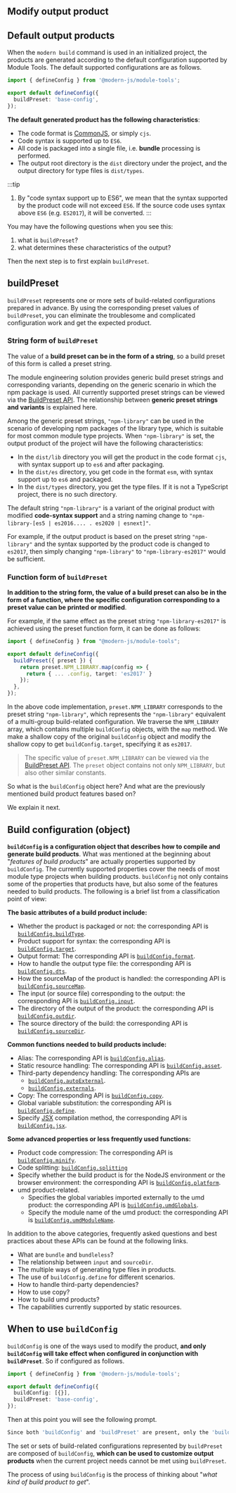 ## Modify output product

## Default output products

When the `modern build` command is used in an initialized project, the products are generated according to the default configuration supported by Module Tools. The default supported configurations are as follows.

``` typescript
import { defineConfig } from '@modern-js/module-tools';

export default defineConfig({
  buildPreset: 'base-config',
});
```

**The default generated product has the following characteristics**:

- The code format is [CommonJS](https://nodejs.org/api/modules.html#modules-commonjs-modules), or simply `cjs`.
- Code syntax is supported up to `ES6`.
- All code is packaged into a single file, i.e. **bundle** processing is performed.
- The output root directory is the `dist` directory under the project, and the output directory for type files is `dist/types`.

:::tip
1. By "code syntax support up to ES6", we mean that the syntax supported by the product code will not exceed `ES6`. If the source code uses syntax above `ES6` (e.g. `ES2017`), it will be converted.
:::

You may have the following questions when you see this:

1. what is `buildPreset`?
2. what determines these characteristics of the output?

Then the next step is to first explain `buildPreset`.

## buildPreset

`buildPreset` represents one or more sets of build-related configurations prepared in advance. By using the corresponding preset values of `buildPreset`, you can eliminate the troublesome and complicated configuration work and get the expected product.

### String form of `buildPreset`

The value of a **build preset can be in the form of a string**, so a build preset of this form is called a preset string.

The module engineering solution provides generic build preset strings and corresponding variants, depending on the generic scenario in which the npm package is used. All currently supported preset strings can be viewed via the [BuildPreset API](/en/api/config-build). The relationship between **generic preset strings and variants** is explained here.

Among the generic preset strings, `"npm-library"` can be used in the scenario of developing npm packages of the library type, which is suitable for most common module type projects. When `"npm-library"` is set, the output product of the project will have the following characteristics:

- In the `dist/lib` directory you will get the product in the code format `cjs`, with syntax support up to `es6` and after packaging.
- In the `dist/es` directory, you get code in the format `esm`, with syntax support up to `es6` and packaged.
- In the `dist/types` directory, you get the type files. If it is not a TypeScript project, there is no such directory.

The default string `"npm-library"` is a variant of the original product with modified **code-syntax support** and a string naming change to `"npm-library-[es5 | es2016.... . es2020 | esnext]"`.

For example, if the output product is based on the preset string `"npm-library"` and the syntax supported by the product code is changed to `es2017`, then simply changing `"npm-library"` to `"npm-library-es2017"` would be sufficient.

### Function form of `buildPreset`

**In addition to the string form, the value of a build preset can also be in the form of a function, where the specific configuration corresponding to a preset value can be printed or modified**.

For example, if the same effect as the preset string `"npm-library-es2017"` is achieved using the preset function form, it can be done as follows:

``` typescript
import { defineConfig } from "@modern-js/module-tools";

export default defineConfig({
  buildPreset({ preset }) {
    return preset.NPM_LIBRARY.map(config => {
      return { ... .config, target: 'es2017' }
    });
  },
});
```

In the above code implementation, `preset.NPM_LIBRARY` corresponds to the preset string `"npm-library"`, which represents the `"npm-library"` equivalent of a multi-group build-related configuration. We traverse the `NPM_LIBRARY` array, which contains multiple `buildConfig` objects, with the `map` method. We make a shallow copy of the original `buildConfig` object and modify the shallow copy to get `buildConfig.target`, specifying it as `es2017`.
> The specific value of `preset.NPM_LIBRARY` can be viewed via the [BuildPreset API](/en/api/config-build). The `preset` object contains not only `NPM_LIBRARY`, but also other similar constants.

So what is the `buildConfig` object here? And what are the previously mentioned build product features based on?

We explain it next.

## Build configuration (object)

**`buildConfig` is a configuration object that describes how to compile and generate build products**. What was mentioned at the beginning about "*features of build products*" are actually properties supported by `buildConfig`. The currently supported properties cover the needs of most module type projects when building products. `buildConfig` not only contains some of the properties that products have, but also some of the features needed to build products. The following is a brief list from a classification point of view:

**The basic attributes of a build product include:**

- Whether the product is packaged or not: the corresponding API is [`buildConfig.buildType`](/en/api/config-build#buildtype).
- Product support for syntax: the corresponding API is [`buildConfig.target`](/en/api/config-build#target).
- Output format: The corresponding API is [`buildConfig.format`](/en/api/config-build#format).
- How to handle the output type file: the corresponding API is [`buildConfig.dts`](/en/api/config-build#dts).
- How the sourceMap of the product is handled: the corresponding API is [`buildConfig.sourceMap`](/en/api/config-build#sourcemap).
- The input (or source file) corresponding to the output: the corresponding API is [`buildConfig.input`](/en/api/config-build#input).
- The directory of the output of the product: the corresponding API is [`buildConfig.outdir`](/en/api/config-build#outdir).
- The source directory of the build: the corresponding API is [`buildConfig.sourceDir`](/en/api/config-build#sourcedir).

**Common functions needed to build products include:**

- Alias: The corresponding API is [`buildConfig.alias`](/en/api/config-build#alias).
- Static resource handling: The corresponding API is [`buildConfig.asset`](/en/api/config-build#asset).
- Third-party dependency handling: The corresponding APIs are
  * [`buildConfig.autoExternal`](/en/api/config-build#autoexternal).
  * [`buildConfig.externals`](/en/api/config-build#externals).
- Copy: The corresponding API is [`buildConfig.copy`](/en/api/config-build#copy).
- Global variable substitution: the corresponding API is [`buildConfig.define`](/en/api/config-build#define).
- Specify [JSX](https://reactjs.org/blog/2020/09/22/introducing-the-new-jsx-transform.html) compilation method, the corresponding API is [`buildConfig.jsx`](/en/api/config-build#jsx).

**Some advanced properties or less frequently used functions:**

- Product code compression: The corresponding API is [`buildConfig.minify`](/en/api/config-build#minify).
- Code splitting: [`buildConfig.splitting`](/en/api/config-build#splitting)
- Specify whether the build product is for the NodeJS environment or the browser environment: the corresponding API is [`buildConfig.platform`](/en/api/config-build#platform).
- umd product-related.
  * Specifies the global variables imported externally to the umd product: the corresponding API is [`buildConfig.umdGlobals`](/en/api/config-build#umdglobals).
  * Specify the module name of the umd product: the corresponding API is [`buildConfig.umdModuleName`](/en/api/config-build#umdmodulename).

In addition to the above categories, frequently asked questions and best practices about these APIs can be found at the following links.

* What are `bundle` and `bundleless`?
* The relationship between `input` and `sourceDir`.
* The multiple ways of generating type files in products.
* The use of `buildConfig.define` for different scenarios.
* How to handle third-party dependencies?
* How to use copy?
* How to build umd products?
* The capabilities currently supported by static resources.

## When to use `buildConfig`

`buildConfig` is one of the ways used to modify the product, **and only `buildConfig` will take effect when configured in conjunction with `buildPreset`**. So if configured as follows.

``` typescript
import { defineConfig } from '@modern-js/module-tools';

export default defineConfig({
  buildConfig: [{}],
  buildPreset: 'base-config',
});
```

Then at this point you will see the following prompt.

``` bash
Since both 'buildConfig' and 'buildPreset' are present, only the 'buildConfig' configuration will take effect
```

The set or sets of build-related configurations represented by `buildPreset` are composed of `buildConfig`, **which can be used to customize output products** when the current project needs cannot be met using `buildPreset`.

The process of using `buildConfig` is the process of thinking about "*what kind of build product to get*".
